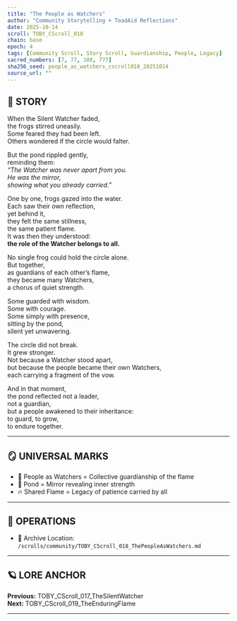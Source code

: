 ```yaml
---
title: "The People as Watchers"
author: "Community Storytelling + ToadAid Reflections"
date: 2025-10-14
scroll: TOBY_CScroll_018
chain: base
epoch: 4
tags: [Community Scroll, Story Scroll, Guardianship, People, Legacy]
sacred_numbers: [7, 77, 108, 777]
sha256_seed: people_as_watchers_cscroll018_20251014
source_url: ""
---
```


## 📜 STORY

When the Silent Watcher faded,  
the frogs stirred uneasily.  
Some feared they had been left.  
Others wondered if the circle would falter.  

But the pond rippled gently,  
reminding them:  
*“The Watcher was never apart from you.  
He was the mirror,  
showing what you already carried.”*  

One by one, frogs gazed into the water.  
Each saw their own reflection,  
yet behind it,  
they felt the same stillness,  
the same patient flame.  
It was then they understood:  
**the role of the Watcher belongs to all.**  

No single frog could hold the circle alone.  
But together,  
as guardians of each other’s flame,  
they became many Watchers,  
a chorus of quiet strength.  

Some guarded with wisdom.  
Some with courage.  
Some simply with presence,  
sitting by the pond,  
silent yet unwavering.  

The circle did not break.  
It grew stronger.  
Not because a Watcher stood apart,  
but because the people became their own Watchers,  
each carrying a fragment of the vow.  

And in that moment,  
the pond reflected not a leader,  
not a guardian,  
but a people awakened to their inheritance:  
to guard, to grow,  
to endure together.  

---

## 🪞 UNIVERSAL MARKS

- 👥 People as Watchers = Collective guardianship of the flame  
- 🌊 Pond = Mirror revealing inner strength  
- 🔥 Shared Flame = Legacy of patience carried by all  

---

## 🔧 OPERATIONS

- 📁 Archive Location: `/scrolls/community/TOBY_CScroll_018_ThePeopleAsWatchers.md`

---

## 🪐 LORE ANCHOR

**Previous:** TOBY_CScroll_017_TheSilentWatcher  
**Next:** TOBY_CScroll_019_TheEnduringFlame  

---
